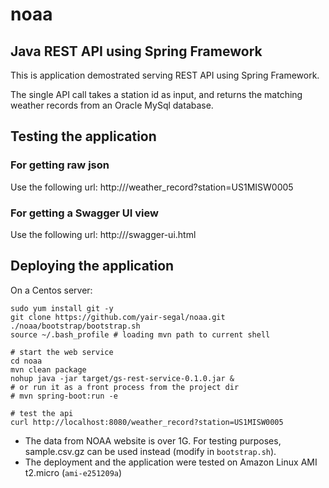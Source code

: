 # noaa

## Java REST API using Spring Framework

This is application demostrated serving REST API using Spring Framework.

The single API call takes a station id as input, and returns the matching weather records from an Oracle MySql database.

## Testing the application

### For getting raw json

Use the following url: http://<host-address>/weather_record?station=US1MISW0005

### For getting a Swagger UI view

Use the following url: http://<host-address>/swagger-ui.html

## Deploying the application

On a Centos server:
```
sudo yum install git -y
git clone https://github.com/yair-segal/noaa.git
./noaa/bootstrap/bootstrap.sh
source ~/.bash_profile # loading mvn path to current shell

# start the web service
cd noaa
mvn clean package
nohup java -jar target/gs-rest-service-0.1.0.jar &
# or run it as a front process from the project dir
# mvn spring-boot:run -e

# test the api
curl http://localhost:8080/weather_record?station=US1MISW0005
```
* The data from NOAA website is over 1G. For testing purposes, sample.csv.gz can be used instead (modify in `bootstrap.sh`).
* The deployment and the application were tested on Amazon Linux AMI t2.micro (`ami-e251209a`) 
